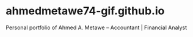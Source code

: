 # ahmedmetawe74-gif.github.io
Personal portfolio of Ahmed A. Metawe – Accountant | Financial Analyst
